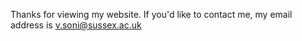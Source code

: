 Thanks for viewing my website. If you'd like to contact me, my email address is v.soni@sussex.ac.uk
